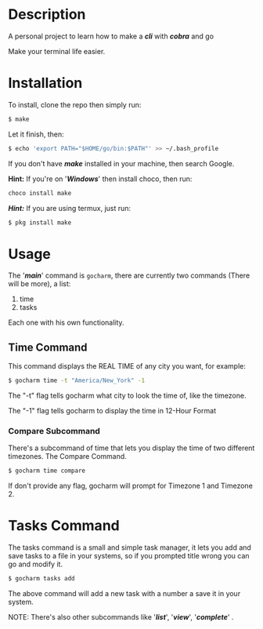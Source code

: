 # Description

A personal project to learn how to make a **_cli_** with **_cobra_** and go

Make your terminal life easier.

# Installation

To install, clone the repo then simply run:

```bash
$ make
```

Let it finish, then:

```bash
$ echo 'export PATH="$HOME/go/bin:$PATH"' >> ~/.bash_profile
```

If you don't have **_make_** installed in your machine, then search Google.

**Hint:** If you're on '**_Windows_**' then install choco, then run:

```bash
choco install make
```
**_Hint:_** If you are using termux, just run:

```bash
$ pkg install make
```

# Usage

The '**_main_**' command is `gocharm`, there are currently two commands (There will be more), a list:

1. time
2. tasks

Each one with his own functionality.

## Time Command

This command displays the REAL TIME of any city you want, for example:

```bash
$ gocharm time -t "America/New_York" -1
```

The "-t" flag tells gocharm what city to look the time of, like the timezone.

The "-1" flag tells gocharm to display the time in 12-Hour Format

### Compare Subcommand

There's a subcommand of time that lets you display the time of two different timezones. The Compare Command.

```bash
$ gocharm time compare
```

If don't provide any flag, gocharm will prompt for Timezone 1 and Timezone 2.

# Tasks Command

The tasks command is a small and simple task manager, it lets you add and save tasks to a file in your systems, so if you prompted title wrong you can go and modify it.

```bash
$ gocharm tasks add
```

The above command will add a new task with a number a save it in your system.

NOTE: There's also other subcommands like '**_list_**', '**_view_**', '**_complete_**' .
